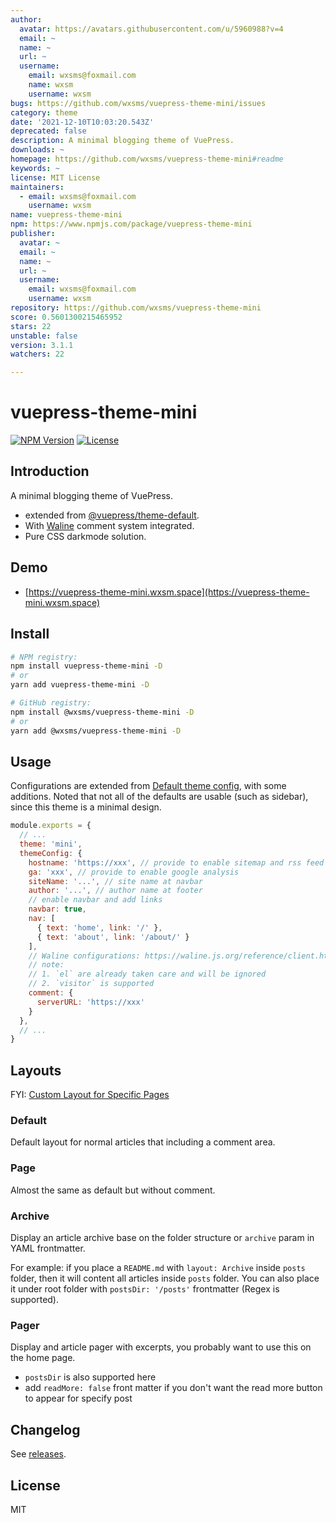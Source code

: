 ```yaml
---
author:
  avatar: https://avatars.githubusercontent.com/u/5960988?v=4
  email: ~
  name: ~
  url: ~
  username:
    email: wxsms@foxmail.com
    name: wxsm
    username: wxsm
bugs: https://github.com/wxsms/vuepress-theme-mini/issues
category: theme
date: '2021-12-10T10:03:20.543Z'
deprecated: false
description: A minimal blogging theme of VuePress.
downloads: ~
homepage: https://github.com/wxsms/vuepress-theme-mini#readme
keywords: ~
license: MIT License
maintainers:
  - email: wxsms@foxmail.com
    username: wxsm
name: vuepress-theme-mini
npm: https://www.npmjs.com/package/vuepress-theme-mini
publisher:
  avatar: ~
  email: ~
  name: ~
  url: ~
  username:
    email: wxsms@foxmail.com
    username: wxsm
repository: https://github.com/wxsms/vuepress-theme-mini
score: 0.5601300215465952
stars: 22
unstable: false
version: 3.1.1
watchers: 22

---
```


# vuepress-theme-mini

[![NPM Version](https://img.shields.io/npm/v/vuepress-theme-mini.svg)](https://www.npmjs.com/package/vuepress-theme-mini)
[![License](https://img.shields.io/github/license/wxsms/vuepress-theme-mini.svg)](https://github.com/wxsms/vuepress-theme-mini)

## Introduction

A minimal blogging theme of VuePress.

* extended from [@vuepress/theme-default](https://github.com/vuejs/vuepress/tree/master/packages/%40vuepress/theme-default).
* With [Waline](https://github.com/walinejs/waline) comment system integrated.
* Pure CSS darkmode solution.

## Demo

* [https://vuepress-theme-mini.wxsm.space](https://vuepress-theme-mini.wxsm.space)

## Install

```bash
# NPM registry:
npm install vuepress-theme-mini -D
# or
yarn add vuepress-theme-mini -D

# GitHub registry:
npm install @wxsms/vuepress-theme-mini -D
# or
yarn add @wxsms/vuepress-theme-mini -D
```

## Usage

Configurations are extended from [Default theme config](https://vuepress.vuejs.org/theme/default-theme-config.html), with some additions. Noted that not all of the defaults are usable (such as sidebar), since this theme is a minimal design.

```javascript
module.exports = {
  // ...
  theme: 'mini',
  themeConfig: {
    hostname: 'https://xxx', // provide to enable sitemap and rss feed generation
    ga: 'xxx', // provide to enable google analysis
    siteName: '...', // site name at navbar
    author: '...', // author name at footer
    // enable navbar and add links
    navbar: true,
    nav: [
      { text: 'home', link: '/' },
      { text: 'about', link: '/about/' }
    ],
    // Waline configurations: https://waline.js.org/reference/client.html
    // note:
    // 1. `el` are already taken care and will be ignored
    // 2. `visitor` is supported
    comment: {
      serverURL: 'https://xxx'
    }
  },
  // ...
}
```
## Layouts

FYI: [Custom Layout for Specific Pages](https://vuepress.vuejs.org/theme/default-theme-config.html#custom-layout-for-specific-pages)

### Default

Default layout for normal articles that including a comment area.

### Page

Almost the same as default but without comment.

### Archive

Display an article archive base on the folder structure or `archive` param in YAML frontmatter.

For example: if you place a `README.md` with `layout: Archive` inside `posts` folder, then it will content all articles inside `posts` folder. You can also place it under root folder with `postsDir: '/posts'` frontmatter (Regex is supported).

### Pager

Display and article pager with excerpts, you probably want to use this on the home page.

* `postsDir` is also supported here
* add `readMore: false` front matter if you don't want the read more button to appear for specify post

## Changelog

See [releases](https://github.com/wxsms/vuepress-theme-mini/releases).

## License

MIT
